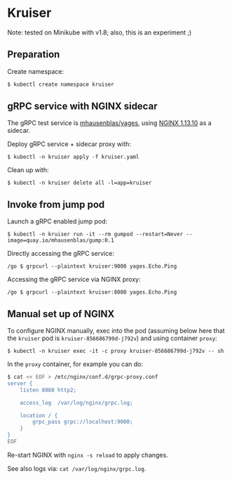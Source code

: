 # Kruiser

Note: tested on Minikube with v1.8; also, this is an experiment ;)

## Preparation

Create namespace:

```bash
$ kubectl create namespace kruiser
```

## gRPC service with NGINX sidecar

The gRPC test service is [mhausenblas/yages](https://github.com/mhausenblas/yages), using [NGINX 1.13.10](https://www.nginx.com/blog/nginx-1-13-10-grpc/) as a sidecar. 

Deploy gRPC service + sidecar proxy with:

```
$ kubectl -n kruiser apply -f kruiser.yaml
```

Clean up with:

```
$ kubectl -n kruiser delete all -l=app=kruiser
```

## Invoke from jump pod

Launch a gRPC enabled jump pod:

```
$ kubectl -n kruiser run -it --rm gumpod --restart=Never --image=quay.io/mhausenblas/gump:0.1
```

Directly accessing the gRPC service:

```
/go $ grpcurl --plaintext kruiser:9000 yages.Echo.Ping
```

Accessing the gRPC service via NGINX proxy:

```
/go $ grpcurl --plaintext kruiser:8080 yages.Echo.Ping
```

## Manual set up of NGINX

To configure NGINX manually, exec into the pod (assuming below here that the `kruiser` pod is `kruiser-856686799d-j792v`) and using container `proxy`:

```
$ kubectl -n kruiser exec -it -c proxy kruiser-856686799d-j792v -- sh
```

In the `proxy` container, for example you can do:

```bash
$ cat << EOF > /etc/nginx/conf.d/grpc-proxy.conf
server {
    listen 8080 http2;

    access_log  /var/log/nginx/grpc.log;

    location / {
        grpc_pass grpc://localhost:9000;
    }
}
EOF
```

Re-start NGINX with `nginx -s reload` to apply changes.

See also logs via: `cat /var/log/nginx/grpc.log`.